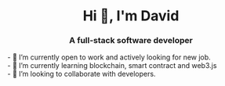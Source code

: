 <h1 align="center">Hi 👋, I'm David</h1>
<h3 align="center">A full-stack software developer</h3>
- 🔭 I’m currently open to work and actively looking for new job. <br />
- 🌱 I’m currently learning blockchain, smart contract and web3.js <br />
- 👯 I’m looking to collaborate with developers. <br />

<!--
**smartlid/smartlid** is a ✨ _special_ ✨ repository because its `README.md` (this file) appears on your GitHub profile.

Here are some ideas to get you started:

- 🔭 I’m currently working on ...
- 🌱 I’m currently learning ...
- 👯 I’m looking to collaborate on ...
- 🤔 I’m looking for help with ...
- 💬 Ask me about ...
- 📫 How to reach me: ...
- 😄 Pronouns: ...
- ⚡ Fun fact: ...
-->
